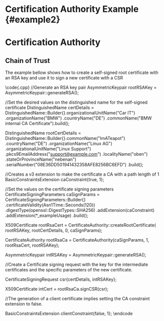 Certification Authority Example {#example2}
===========================================
Certification Authority
=======================

Chain of Trust 
--------------
The example bellow shows how to create a self-signed root certificate with an RSA key
and use it to sign a new certificate with a CSR

\code{.cpp}
//Generate an RSA key pair
AsymmetricKeypair rootRSAKey = AsymmetricKeypair::generateRSA();

//Set the desired values on the distinguished name for the self-signed certificate
DistinguishedName certDetails = DistinguishedName::Builder{}.organizationalUnitName("Car IT")
                                                               .organizationName("BMW")
                                                               .countryName("DE")
                                                               .commonName("BMW internal CA Certificate").build();

DistinguishedName rootCertDetails = DistinguishedName::Builder{}.commonName("ImATeapot")
                                                               .countryName("DE")
                                                               .organizationName("Linux AG")
                                                               .organizationalUnitName("Linux Support")
                                                               .pkcs9EmailAddress("support@example.com")
                                                               .localityName("oben")
                                                               .stateOrProvinceName("nebenan")
                                                               .serialNumber("08E36DD501941432358AFE8256BC6EFD")
                                                               .build();

//Creates a v3 extension to make the certificate a CA with a path length of 1
BasicConstraintsExtension caConstraint{true, 1};

//Set the values on the certificate signing parameters
CertificateSigningParameters caSignParams = CertificateSigningParameters::Builder{}
            .certificateValidity(Asn1Time::Seconds(120))
            .digestType(openssl::DigestTypes::SHA256)
            .addExtension(caConstraint)
            .addExtension(*_exampleUsage)
            .build();

X509Certificate rootRsaCert = CertificateAuthority::createRootCertificate(
            rootRSAKey,
            rootCertDetails,
            0,
            caSignParams);

CertificateAuthority rootRsaCa = CertificateAuthority(caSignParams, 1, rootRsaCert, rootRSAKey);

AsymmetricKeypair intRSAKey = AsymmetricKeypair::generateRSA();

//Create a Certificate signing request with the key for the intermediate certificates and the specific parameters of the new certificate.

CertificateSigningRequest csr{certDetails, intRSAKey};

X509Certificate intCert = rootRsaCa.signCSR(csr);

//The generation of a client certificate implies setting the CA constraint extension to false. 

BasicConstraintsExtension clientConstraint{false, 1};
\endcode